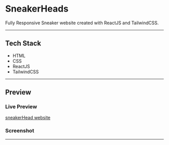 # SneakerHeads

Fully Responsive Sneaker website created with ReactJS and TailwindCSS.

<hr>

## Tech Stack

- HTML
- CSS
- ReactJS
- TailwindCSS

<hr>

## Preview

### Live Preview
[sneakerHead website](https://sneakerhead-tau.vercel.app/)

### Screenshot

<hr>
